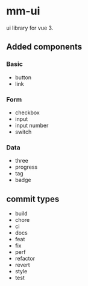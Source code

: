 # mm-ui

ui library for vue 3.

## Added components

### Basic
- button
- link

### Form
- checkbox
- input
- input number
- switch

### Data
- three
- progress
- tag
- badge

## commit types

- build
- chore
- ci
- docs
- feat
- fix
- perf
- refactor
- revert
- style
- test
